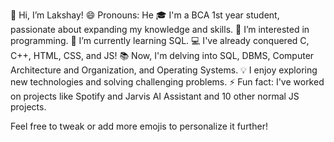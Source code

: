 👋 Hi, I’m Lakshay! 
😄 Pronouns: He
🎓 I'm a BCA 1st year student, passionate about expanding my knowledge and skills.
👀 I’m interested in programming.
🌱 I’m currently learning SQL.
💻 I've already conquered C, C++, HTML, CSS, and JS!
📚 Now, I'm delving into SQL, DBMS, Computer Architecture and Organization, and Operating Systems.
💡 I enjoy exploring new technologies and solving challenging problems.
⚡ Fun fact: I've worked on projects like Spotify and Jarvis AI Assistant and 10 other normal JS projects.

Feel free to tweak or add more emojis to personalize it further!
<!---
lakshaykarad/lakshaykarad is a ✨ special ✨ repository because its `README.md` (this file) appears on your GitHub profile.
You can click the Preview link to take a look at your changes.
--->
